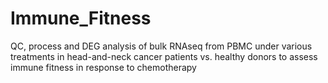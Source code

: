 # Immune_Fitness

QC, process and DEG analysis of bulk RNAseq from PBMC under various treatments in head-and-neck cancer patients vs. healthy donors to assess immune fitness in response to chemotherapy
